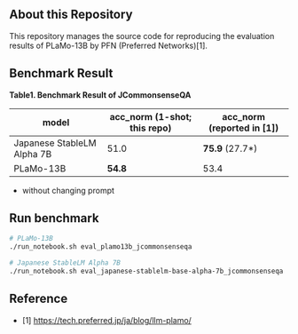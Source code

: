 ## About this Repository

This repository manages the source code for reproducing the evaluation results of PLaMo-13B by PFN (Preferred Networks)[1].

## Benchmark Result

**Table1. Benchmark Result of JCommonsenseQA**

| model| acc_norm (1-shot; this repo) | acc_norm (reported in [1]) |
| ------------------ | ---------- | ----- |
| Japanese StableLM Alpha 7B | 51.0 | **75.9** (27.7\*) |
| PLaMo-13B | **54.8**  | 53.4 |

* without changing prompt

## Run benchmark

```bash
# PLaMo-13B
./run_notebook.sh eval_plamo13b_jcommonsenseqa

# Japanese StableLM Alpha 7B
./run_notebook.sh eval_japanese-stablelm-base-alpha-7b_jcommonsenseqa
```

## Reference

- [1] https://tech.preferred.jp/ja/blog/llm-plamo/